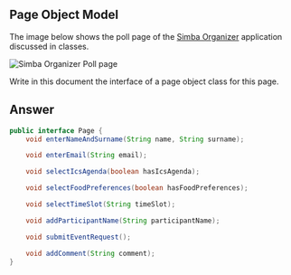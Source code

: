 ## Page Object Model

The image below shows the poll page of the [Simba Organizer](https://github.com/barais/doodlestudent/) application discussed in classes.

![Simba Organizer Poll page](simba-poll-page.png)

Write in this document the interface of a page object class for this page.

## Answer

```java
public interface Page {
    void enterNameAndSurname(String name, String surname);

    void enterEmail(String email);

    void selectIcsAgenda(boolean hasIcsAgenda);

    void selectFoodPreferences(boolean hasFoodPreferences);

    void selectTimeSlot(String timeSlot);

    void addParticipantName(String participantName);

    void submitEventRequest();

    void addComment(String comment);
}
```
